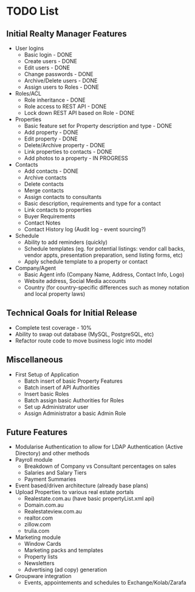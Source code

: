 TODO List
==========

Initial Realty Manager Features
-------------------------------
- User logins
	- Basic login - DONE
	- Create users - DONE
	- Edit users - DONE
	- Change passwords - DONE
	- Archive/Delete users - DONE
	- Assign users to Roles - DONE
- Roles/ACL
	- Role inheritance - DONE
	- Role access to REST API - DONE
	- Lock down REST API based on Role - DONE
- Properties
	- Basic feature set for Property description and type - DONE
	- Add property - DONE
	- Edit property - DONE
	- Delete/Archive property - DONE
	- Link properties to contacts - DONE
	- Add photos to a property - IN PROGRESS
- Contacts
	- Add contacts - DONE
	- Archive contacts
	- Delete contacts
	- Merge contacts
	- Assign contacts to consultants
	- Basic description, requirements and type for a contact
	- Link contacts to properties
	- Buyer Requirements
	- Contact Notes
	- Contact History log (Audit log - event sourcing?)
- Schedule
	- Ability to add reminders (quickly)
	- Schedule templates (eg. for potential listings: vendor call backs, vendor appts, presentation preparation, send listing forms, etc)
	- Apply schedule template to a property or contact
- Company/Agent
	- Basic Agent info (Company Name, Address, Contact Info, Logo)
	- Website address, Social Media accounts
	- Country (for country-specific differences such as money notation and local property laws)

Technical Goals for Initial Release
-----------------------------------
- Complete test coverage - 10%
- Ability to swap out database (MySQL, PostgreSQL, etc)
- Refactor route code to move business logic into model

Miscellaneous
-------------
- First Setup of Application
	- Batch insert of basic Property Features
	- Batch insert of API Authorities
	- Insert basic Roles
	- Batch assign basic Authorities for Roles
	- Set up Administrator user
	- Assign Administrator a basic Admin Role

Future Features
---------------
- Modularise Authentication to allow for LDAP Authentication (Active Directory) and other methods
- Payroll module
	- Breakdown of Company vs Consultant percentages on sales
	- Salaries and Salary Tiers
	- Payment Summaries
- Event based/driven architecture (already base plans)
- Upload Properties to various real estate portals
	- Realestate.com.au (have basic propertyList.xml api)
	- Domain.com.au
	- Realestateview.com.au
	- realtor.com
	- zillow.com
	- trulia.com
- Marketing module
	- Window Cards
	- Marketing packs and templates
	- Property lists
	- Newsletters
	- Advertising (ad copy) generation
- Groupware integration
	- Events, appointements and schedules to Exchange/Kolab/Zarafa
